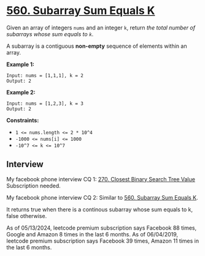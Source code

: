 # [560. Subarray Sum Equals K](https://leetcode.com/problems/subarray-sum-equals-k/)

Given an array of integers `nums` and an integer `k`, return _the total number of subarrays whose sum equals to `k`_.

A subarray is a contiguous **non-empty** sequence of elements within an array.

**Example 1:**
```
Input: nums = [1,1,1], k = 2
Output: 2
```

**Example 2:**
```
Input: nums = [1,2,3], k = 3
Output: 2
```

**Constraints:**
* `1 <= nums.length <= 2 * 10^4`
* `-1000 <= nums[i] <= 1000`
* `-10^7 <= k <= 10^7`

## Interview
My facebook phone interview CQ 1:
[270. Closest Binary Search Tree Value](https://leetcode.com/problems/closest-binary-search-tree-value)
Subscription needed.

My facebook phone interview CQ 2:
Similar to [560. Subarray Sum Equals K](https://leetcode.com/problems/subarray-sum-equals-k/).

It returns true when there is a continous subarray whose sum equals to k, false otherwise.

As of 05/13/2024, leetcode premium subscription says Facebook 88 times, Google and Amazon 8 times in the last 6 months.
As of 06/04/2019, leetcode premium subscription says Facebook 39 times, Amazon 11 times in the last 6 months.